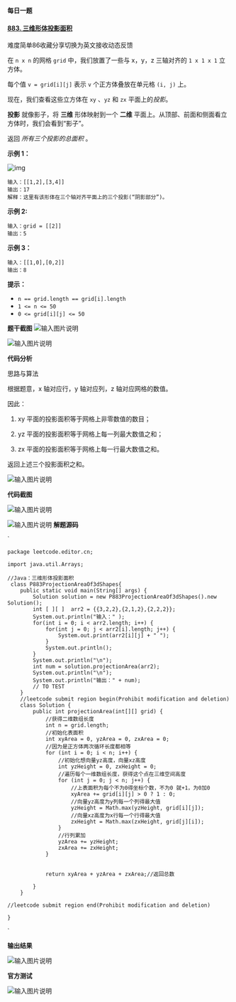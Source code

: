 **每日一题**

#### [883. 三维形体投影面积](https://leetcode-cn.com/problems/projection-area-of-3d-shapes/)

难度简单86收藏分享切换为英文接收动态反馈

在 `n x n` 的网格 `grid` 中，我们放置了一些与 x，y，z 三轴对齐的 `1 x 1 x 1` 立方体。

每个值 `v = grid[i][j]` 表示 `v` 个正方体叠放在单元格 `(i, j)` 上。

现在，我们查看这些立方体在 `xy` 、`yz` 和 `zx` 平面上的*投影*。

**投影** 就像影子，将 **三维** 形体映射到一个 **二维** 平面上。从顶部、前面和侧面看立方体时，我们会看到“影子”。

返回 *所有三个投影的总面积* 。



**示例 1：**

![img](https://s3-lc-upload.s3.amazonaws.com/uploads/2018/08/02/shadow.png)

```
输入：[[1,2],[3,4]]
输出：17
解释：这里有该形体在三个轴对齐平面上的三个投影(“阴影部分”)。
```

**示例 2:**

```
输入：grid = [[2]]
输出：5
```

**示例 3：**

```
输入：[[1,0],[0,2]]
输出：8
```

 

**提示：**

- `n == grid.length == grid[i].length`
- `1 <= n <= 50`
- `0 <= grid[i][j] <= 50`

**题干截图**
![输入图片说明](%E5%9B%BE%E7%89%87/%E6%AF%8F%E6%97%A5%E4%B8%80%E9%A2%981.png)

![输入图片说明](%E5%9B%BE%E7%89%87/%E6%AF%8F%E6%97%A5%E4%B8%80%E9%A2%982.png)


**代码分析**


思路与算法

根据题意，x 轴对应行，y 轴对应列，z 轴对应网格的数值。

因此：

1. xy 平面的投影面积等于网格上非零数值的数目；

2. yz 平面的投影面积等于网格上每一列最大数值之和；
3. zx 平面的投影面积等于网格上每一行最大数值之和。

返回上述三个投影面积之和。

![输入图片说明](%E5%9B%BE%E7%89%87/%E5%88%86%E6%9E%90%E8%A7%A3%E5%9B%BE.png)

**代码截图**

![输入图片说明](%E5%9B%BE%E7%89%87/%E4%BB%A3%E7%A0%81%E6%88%AA%E5%9B%BE.png)

![输入图片说明](%E5%9B%BE%E7%89%87/%E4%BB%A3%E7%A0%81%E8%A7%A3%E5%9B%BE1.png)
**解题源码**

`

```
package leetcode.editor.cn;

import java.util.Arrays;

//Java：三维形体投影面积
 class P883ProjectionAreaOf3dShapes{
    public static void main(String[] args) {
        Solution solution = new P883ProjectionAreaOf3dShapes().new Solution();
        int [ ][ ]  arr2 = {{3,2,2},{2,1,2},{2,2,2}};
        System.out.println("输入：" );
        for(int i = 0; i < arr2.length; i++) {
            for(int j = 0; j < arr2[i].length; j++) {
                System.out.print(arr2[i][j] + " ");
            }
            System.out.println();
        }
        System.out.println("\n");
        int num = solution.projectionArea(arr2);
        System.out.println("\n");
        System.out.println("输出：" + num);
        // TO TEST
    }
    //leetcode submit region begin(Prohibit modification and deletion)
    class Solution {
        public int projectionArea(int[][] grid) {
            //获得二维数组长度
            int n = grid.length;
            //初始化表面积
            int xyArea = 0, yzArea = 0, zxArea = 0;
            //因为是正方体两次循环长度都相等
            for (int i = 0; i < n; i++) {
                //初始化想向量yz高度，向量xz高度
                int yzHeight = 0, zxHeight = 0;
                //遍历每个一维数组长度，获得这个点在三维空间高度
                for (int j = 0; j < n; j++) {
                    //上表面积为每个不为0得坐标个数，不为0 就+1，为0加0
                    xyArea += grid[i][j] > 0 ? 1 : 0;
                    //向量yz高度为y列每一个列得最大值
                    yzHeight = Math.max(yzHeight, grid[i][j]);
                    //向量xz高度为x行每一个行得最大值
                    zxHeight = Math.max(zxHeight, grid[j][i]);
                }
                //行列累加
                yzArea += yzHeight;
                zxArea += zxHeight;
            }


            return xyArea + yzArea + zxArea;//返回总数

        }
    }

//leetcode submit region end(Prohibit modification and deletion)

}
```



`

**输出结果**

![输入图片说明](%E5%9B%BE%E7%89%87/%E6%B5%8B%E8%AF%95%E7%94%A8%E4%BE%8B.png)


**官方测试**


![输入图片说明](%E5%9B%BE%E7%89%87/%E5%AE%98%E6%96%B9%E6%B5%8B%E8%AF%95.png)
